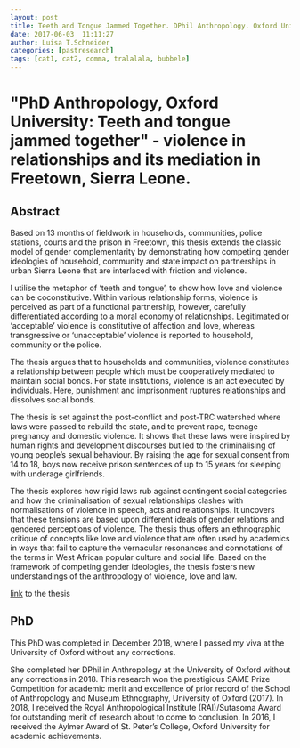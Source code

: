 ```yaml
---
layout: post
title: Teeth and Tongue Jammed Together. DPhil Anthropology. Oxford University
date: 2017-06-03  11:11:27
author: Luisa T.Schneider
categories: [pastresearch]
tags: [cat1, cat2, comma, tralalala, bubbele]
---
```

# "PhD Anthropology, Oxford University: Teeth and tongue jammed together" - violence in relationships and its mediation in Freetown, Sierra Leone.

## Abstract


Based on 13 months of fieldwork in households, communities, police stations, courts and the prison in Freetown, this thesis extends the classic model of gender complementarity by demonstrating how competing gender ideologies of household, community and state impact on partnerships in urban Sierra Leone that are interlaced with friction and violence.

I utilise the metaphor of ‘teeth and tongue’, to show how love and violence can be coconstitutive. Within various relationship forms, violence is perceived as part of a functional partnership, however, carefully differentiated according to a moral economy of relationships. Legitimated or ‘acceptable’ violence is constitutive of affection and love, whereas transgressive or ‘unacceptable’ violence is reported to household, community or the police.

The thesis argues that to households and communities, violence constitutes a relationship between people which must be cooperatively mediated to maintain social bonds. For state institutions, violence is an act executed by individuals. Here, punishment and imprisonment ruptures relationships and dissolves social bonds.

The thesis is set against the post-conflict and post-TRC watershed where laws were passed to rebuild the state, and to prevent rape, teenage pregnancy and domestic violence. It shows that these laws were inspired by human rights and development discourses but led to the criminalising of young people’s sexual behaviour. By raising the age for sexual consent from 14 to 18, boys now receive prison sentences of up to 15 years for sleeping with underage girlfriends.

The thesis explores how rigid laws rub against contingent social categories and how the criminalisation of sexual relationships clashes with normalisations of violence in speech, acts and relationships. It uncovers that these tensions are based upon different ideals of gender relations and gendered perceptions of violence. The thesis thus offers an ethnographic critique of concepts like love and violence that are often used by academics in ways that fail to capture the vernacular resonances and connotations of the terms in West African popular culture and social life. Based on the framework of competing gender ideologies, the thesis fosters new understandings of the anthropology of violence, love and law.


[link](https://ora.ox.ac.uk/objects/uuid:ad1755fa-e2c4-4a55-b790-684b8d31658b) to the thesis

## PhD
This PhD was completed in December 2018, where I passed my viva at the University of Oxford without any corrections. 

She completed her DPhil in Anthropology at the University of Oxford without any corrections in 2018. This research won the prestigious SAME Prize Competition for academic merit and excellence of prior record of the School of Anthropology and Museum Ethnography, University of Oxford (2017). In 2018, I received the Royal Anthropological Institute (RAI)/Sutasoma Award for outstanding merit of research about to come to conclusion. In 2016, I received the Aylmer Award of St. Peter’s College, Oxford University for academic achievements.
